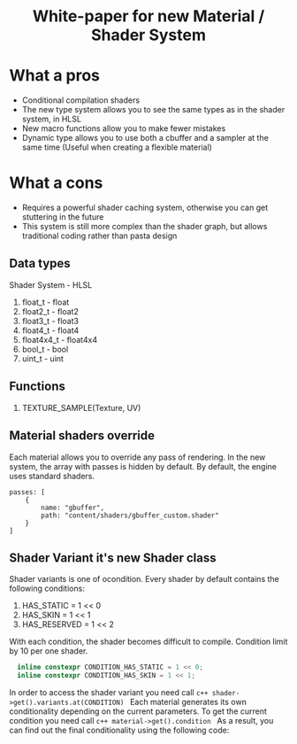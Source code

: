 # <p align="center"> White-paper for new Material / Shader System </p>

# What a pros
+ Conditional compilation shaders
+ The new type system allows you to see the same types as in the shader system, in HLSL
+ New macro functions allow you to make fewer mistakes
+ Dynamic type allows you to use both a cbuffer and a sampler at the same time (Useful when creating a flexible material)

# What a cons
- Requires a powerful shader caching system, otherwise you can get stuttering in the future
- This system is still more complex than the shader graph, but allows traditional coding rather than pasta design

## Data types
  Shader System - HLSL
  1. float_t - float
  2. float2_t - float2
  3. float3_t - float3
  4. float4_t - float4
  5. float4x4_t - float4x4
  6. bool_t - bool
  7. uint_t - uint

## Functions
  1. TEXTURE_SAMPLE(Texture, UV)

## Material shaders override
Each material allows you to override any pass of rendering. 
In the new system, the array with passes is hidden by default. By default, the engine uses standard shaders.

```mat
passes: [
    {
        name: "gbuffer",
        path: "content/shaders/gbuffer_custom.shader"
    }
]
```

## Shader Variant it's new Shader class
Shader variants is one of ocondition. Every shader by default contains the following conditions:
  1. HAS_STATIC = 1 << 0
  2. HAS_SKIN = 1 << 1
  3. HAS_RESERVED = 1 << 2

With each condition, the shader becomes difficult to compile. Condition limit by 10 per one shader.
```c++
  inline constexpr CONDITION_HAS_STATIC = 1 << 0;
  inline constexpr CONDITION_HAS_SKIN = 1 << 1;
```
In order to access the shader variant you need call ```c++ shader->get().variants.at(CONDITION) ```
Each material generates its own conditionality depending on the current parameters.
To get the current condition you need call ```c++ material->get().condition ```
As a result, you can find out the final conditionality using the following code:
